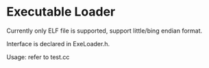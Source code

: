 # Executable Loader

Currently only ELF file is supported, support little/bing endian format. 

Interface is declared in ExeLoader.h.

Usage: refer to test.cc

